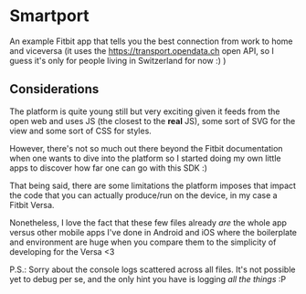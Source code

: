 # Smartport

An example Fitbit app that tells you the best connection from work to home and viceversa (it uses the https://transport.opendata.ch open API, so I guess it's only for people living in Switzerland for now :) )

## Considerations

The platform is quite young still but very exciting given it feeds from the open web and uses JS (the closest to the **real** JS), some sort of SVG for the view and some sort of CSS for styles.

However, there's not so much out there beyond the Fitbit documentation when one wants to dive into the platform so I started doing my own little apps to discover how far one can go with this SDK :)

That being said, there are some limitations the platform imposes that impact the code that you can actually produce/run on the device, in my case a Fitbit Versa.

Nonetheless, I love the fact that these few files already _are_ the whole app versus other mobile apps I've done in Android and iOS where the boilerplate and environment are huge when you compare them to the simplicity of developing for the Versa <3

P.S.: Sorry about the console logs scattered across all files. It's not possible yet to debug per se, and the only hint you have is logging _all the things_ :P
